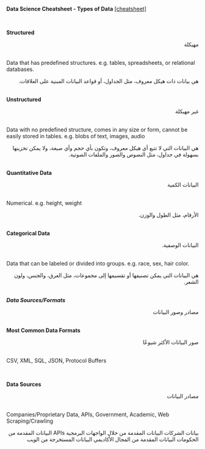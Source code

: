 **Data Science Cheatsheet - Types of Data** [[cheatsheet]](https://github.com/ml874/Data-Science-Cheatsheet/blob/master/data-science-cheatsheet.pdf)

<br>

**Structured**
<div dir="rtl">
مهيكلة
</div>
<br>

Data that has predefined structures. e.g. tables, spreadsheets, or relational databases.
<div dir="rtl">
هي بيانات ذات هيكل معروف، مثل الجداول، أو قواعد البيانات المبنية على العلاقات.
</div>
<br>

**Unstructured**
<div dir="rtl">
غير مهيكلة
</div>
<br>

Data with no predefined structure, comes in any size or form, cannot be easily stored in tables. e.g. blobs of text, images, audio
<div dir="rtl">
هي البيانات التي لا تتبع أي هيكل معروف، وتكون بأي حجم وأي صيغة، ولا يمكن تخزينها بسهولة في جداول، مثل النصوص والصور والملفات الصوتية.</div>
<br>


**Quantitative Data**
<div dir="rtl">
البيانات الكمية
</div>
<br>

Numerical. e.g. height, weight
<div dir="rtl">
الأرقام، مثل الطول والوزن.
</div>
<br>

**Categorical Data**
<div dir="rtl">
البيانات الوصفية.
</div>
<br>

Data that can be labeled or divided into groups. e.g. race, sex, hair color.
<div dir="rtl">
هي البيانات التي يمكن تصنيفها أو تقسيمها إلى مجموعات، مثل العرق، والجنس، ولون الشعر.
</div>
<br>

***Data Sources/Formats***
<div dir="rtl">
مصادر وصور البيانات
</div>
<br>

**Most Common Data Formats**
<div dir="rtl">
صور البيانات الأكثر شيوعًا
</div>
<br>

CSV, XML, SQL, JSON, Protocol Buffers
<div dir="rtl">
</div>
<br>

**Data Sources**
<div dir="rtl">
مصادر البيانات
</div>
<br>

Companies/Proprietary Data, APIs, Government, Academic, Web Scraping/Crawling
<div dir="rtl">
بيانات الشركات
البيانات المقدمة من خلال الواجهات البرمجية APIs
البيانات المقدمة من الحكومات
البيانات المقدمة من المجال الأكاديمي
البيانات المستخرجة من الويب
</div>
<br>